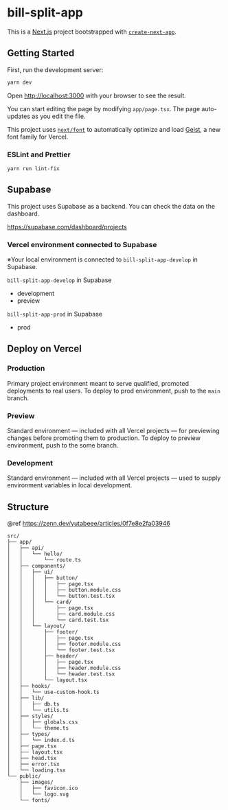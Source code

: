 # bill-split-app

This is a [Next.js](https://nextjs.org) project bootstrapped with [`create-next-app`](https://nextjs.org/docs/app/api-reference/cli/create-next-app).

## Getting Started

First, run the development server:

```bash
yarn dev
```

Open [http://localhost:3000](http://localhost:3000) with your browser to see the result.

You can start editing the page by modifying `app/page.tsx`. The page auto-updates as you edit the file.

This project uses [`next/font`](https://nextjs.org/docs/app/building-your-application/optimizing/fonts) to automatically optimize and load [Geist](https://vercel.com/font), a new font family for Vercel.

### ESLint and Prettier

```
yarn run lint-fix
```

## Supabase

This project uses Supabase as a backend. You can check the data on the dashboard.

https://supabase.com/dashboard/projects

### Vercel environment connected to Supabase
※Your local environment is connected to `bill-split-app-develop` in Supabase.

`bill-split-app-develop` in Supabase
- development
- preview

`bill-split-app-prod` in Supabase
- prod

## Deploy on Vercel

### Production

Primary project environment meant to serve qualified, promoted deployments to real users.
To deploy to prod environment, push to the `main` branch.

### Preview

Standard environment — included with all Vercel projects — for previewing changes before promoting them to production.
To deploy to preview environment, push to the some branch.

### Development

Standard environment — included with all Vercel projects — used to supply environment variables in local development.

## Structure
@ref https://zenn.dev/yutabeee/articles/0f7e8e2fa03946

```
src/
├── app/
│   ├── api/
│   │   └── hello/
│   │       └── route.ts
│   ├── components/
│   │   ├── ui/
│   │   │   ├── button/
│   │   │   │   ├── page.tsx
│   │   │   │   ├── button.module.css
│   │   │   │   └── button.test.tsx
│   │   │   └── card/
│   │   │       ├── page.tsx
│   │   │       ├── card.module.css
│   │   │       └── card.test.tsx
│   │   └── layout/
│   │       ├── footer/
│   │       │   ├── page.tsx
│   │       │   ├── footer.module.css
│   │       │   └── footer.test.tsx
│   │       ├── header/
│   │       │   ├── page.tsx
│   │       │   ├── header.module.css
│   │       │   └── header.test.tsx
│   │       └── layout.tsx
│   ├── hooks/
│   │   └── use-custom-hook.ts
│   ├── lib/
│   │   ├── db.ts
│   │   └── utils.ts
│   ├── styles/
│   │   ├── globals.css
│   │   └── theme.ts
│   ├── types/
│   │   └── index.d.ts
│   ├── page.tsx
│   ├── layout.tsx
│   ├── head.tsx
│   ├── error.tsx
│   └── loading.tsx
└── public/
    ├── images/
    │   ├── favicon.ico
    │   └── logo.svg
    └── fonts/
```